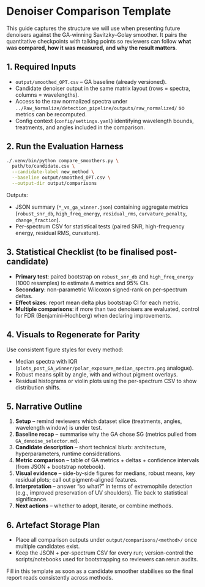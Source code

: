 # Denoiser Comparison Template

This guide captures the structure we will use when presenting future denoisers against the GA-winning Savitzky–Golay smoother. It pairs the quantitative checkpoints with talking points so reviewers can follow **what was compared, how it was measured, and why the result matters**.

## 1. Required Inputs
- `output/smoothed_OPT.csv` – GA baseline (already versioned).
- Candidate denoiser output in the same matrix layout (rows = spectra, columns = wavelengths).
- Access to the raw normalized spectra under `../Raw_Normalize/detection_pipeline/outputs/raw_normalized/` so metrics can be recomputed.
- Config context (`config/settings.yaml`) identifying wavelength bounds, treatments, and angles included in the comparison.

## 2. Run the Evaluation Harness
```bash
./.venv/bin/python compare_smoothers.py \
  path/to/candidate.csv \
  --candidate-label new_method \
  --baseline output/smoothed_OPT.csv \
  --output-dir output/comparisons
```
Outputs:
- JSON summary (`*_vs_ga_winner.json`) containing aggregate metrics (`robust_snr_db`, `high_freq_energy`, `residual_rms`, `curvature_penalty`, `change_fraction`).
- Per-spectrum CSV for statistical tests (paired SNR, high-frequency energy, residual RMS, curvature).

## 3. Statistical Checklist (to be finalised post-candidate)
- **Primary test**: paired bootstrap on `robust_snr_db` and `high_freq_energy` (1000 resamples) to estimate Δ metrics and 95% CIs.
- **Secondary**: non-parametric Wilcoxon signed-rank on per-spectrum deltas.
- **Effect sizes**: report mean delta plus bootstrap CI for each metric.
- **Multiple comparisons**: if more than two denoisers are evaluated, control for FDR (Benjamini–Hochberg) when declaring improvements.

## 4. Visuals to Regenerate for Parity
Use consistent figure styles for every method:
- Median spectra with IQR (`plots_post_GA_winner/polar_exposure_median_spectra.png` analogue).
- Robust means split by angle, with and without pigment overlays.
- Residual histograms or violin plots using the per-spectrum CSV to show distribution shifts.

## 5. Narrative Outline
1. **Setup** – remind reviewers which dataset slice (treatments, angles, wavelength window) is under test.
2. **Baseline recap** – summarise why the GA chose SG (metrics pulled from `GA_denoise_selector.md`).
3. **Candidate description** – short technical blurb: architecture, hyperparameters, runtime considerations.
4. **Metric comparison** – table of GA metrics + deltas + confidence intervals (from JSON + bootstrap notebook).
5. **Visual evidence** – side-by-side figures for medians, robust means, key residual plots; call out pigment-aligned features.
6. **Interpretation** – answer “so what?” in terms of extremophile detection (e.g., improved preservation of UV shoulders). Tie back to statistical significance.
7. **Next actions** – whether to adopt, iterate, or combine methods.

## 6. Artefact Storage Plan
- Place all comparison outputs under `output/comparisons/<method>/` once multiple candidates exist.
- Keep the JSON + per-spectrum CSV for every run; version-control the scripts/notebooks used for bootstrapping so reviewers can rerun audits.

Fill in this template as soon as a candidate smoother stabilises so the final report reads consistently across methods.
